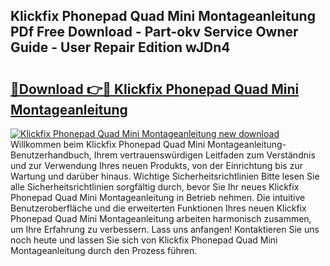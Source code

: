 ## Klickfix Phonepad Quad Mini Montageanleitung PDf Free Download - Part-okv Service Owner Guide - User Repair Edition wJDn4

# <h2><a href="http://df7a4t.blite.top/?on=Klickfix+Phonepad+Quad+Mini+Montageanleitung">🔗Download 👉🔴 Klickfix Phonepad Quad Mini Montageanleitung</a></h2>

[![Klickfix Phonepad Quad Mini Montageanleitung new download](https://i.imgur.com/lujVjoI.png)](http://df7a4t.blite.top/?on=Klickfix+Phonepad+Quad+Mini+Montageanleitung)
Willkommen beim Klickfix Phonepad Quad Mini Montageanleitung-Benutzerhandbuch, Ihrem vertrauenswürdigen Leitfaden zum Verständnis und zur Verwendung Ihres neuen Produkts, von der Einrichtung bis zur Wartung und darüber hinaus. Wichtige Sicherheitsrichtlinien Bitte lesen Sie alle Sicherheitsrichtlinien sorgfältig durch, bevor Sie Ihr neues Klickfix Phonepad Quad Mini Montageanleitung in Betrieb nehmen. Die intuitive Benutzeroberfläche und die erweiterten Funktionen Ihres neuen Klickfix Phonepad Quad Mini Montageanleitung arbeiten harmonisch zusammen, um Ihre Erfahrung zu verbessern. Lass uns anfangen! Kontaktieren Sie uns noch heute und lassen Sie sich von Klickfix Phonepad Quad Mini Montageanleitung durch den Prozess führen.
